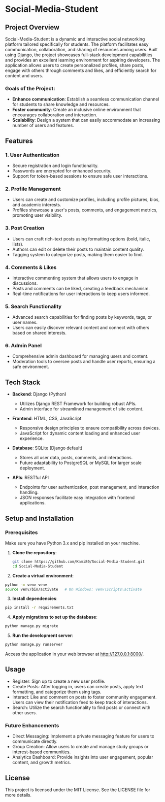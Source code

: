 # Social-Media-Student

## Project Overview
Social-Media-Student is a dynamic and interactive social networking platform tailored specifically for students. The platform facilitates easy communication, collaboration, and sharing of resources among users. Built using Django, the project showcases full-stack development capabilities and provides an excellent learning environment for aspiring developers. The application allows users to create personalized profiles, share posts, engage with others through comments and likes, and efficiently search for content and users.

### Goals of the Project:
- **Enhance communication**: Establish a seamless communication channel for students to share knowledge and resources.
- **Foster community**: Create an inclusive online environment that encourages collaboration and interaction.
- **Scalability**: Design a system that can easily accommodate an increasing number of users and features.

## Features
### 1. User Authentication
- Secure registration and login functionality.
- Passwords are encrypted for enhanced security.
- Support for token-based sessions to ensure safe user interactions.

### 2. Profile Management
- Users can create and customize profiles, including profile pictures, bios, and academic interests.
- Profiles showcase a user's posts, comments, and engagement metrics, promoting user visibility.

### 3. Post Creation
- Users can craft rich-text posts using formatting options (bold, italic, lists).
- Authors can edit or delete their posts to maintain content quality.
- Tagging system to categorize posts, making them easier to find.

### 4. Comments & Likes
- Interactive commenting system that allows users to engage in discussions.
- Posts and comments can be liked, creating a feedback mechanism.
- Real-time notifications for user interactions to keep users informed.

### 5. Search Functionality
- Advanced search capabilities for finding posts by keywords, tags, or user names.
- Users can easily discover relevant content and connect with others based on shared interests.

### 6. Admin Panel
- Comprehensive admin dashboard for managing users and content.
- Moderation tools to oversee posts and handle user reports, ensuring a safe environment.

## Tech Stack
- **Backend**: Django (Python)
  - Utilizes Django REST Framework for building robust APIs.
  - Admin interface for streamlined management of site content.

- **Frontend**: HTML, CSS, JavaScript
  - Responsive design principles to ensure compatibility across devices.
  - JavaScript for dynamic content loading and enhanced user experience.

- **Database**: SQLite (Django default)
  - Stores all user data, posts, comments, and interactions.
  - Future adaptability to PostgreSQL or MySQL for larger scale deployment.

- **APIs**: RESTful API
  - Endpoints for user authentication, post management, and interaction handling.
  - JSON responses facilitate easy integration with frontend applications.

## Setup and Installation

### Prerequisites
Make sure you have Python 3.x and pip installed on your machine.

1. **Clone the repository**:
   ```bash
   git clone https://github.com/Kami80/Social-Media-Student.git
   cd Social-Media-Student
   ```
2. **Create a virtual environment**:
  ```bash
  python -m venv venv
  source venv/bin/activate   # On Windows: venv\Scripts\activate
  ```
3. **Install dependencies**:
  ```bash
  pip install -r requirements.txt
  ```
4. **Apply migrations to set up the database**:
  ```bash
  python manage.py migrate
  ```
5. **Run the development server**:
  ```bash
  python manage.py runserver
  ```
Access the application in your web browser at http://127.0.0.1:8000/.

## Usage
- Register: Sign up to create a new user profile.
- Create Posts: After logging in, users can create posts, apply text formatting, and categorize them using tags.
- Interact: Like and comment on posts to foster community engagement. Users can view their notification feed to keep track of interactions.
- Search: Utilize the search functionality to find posts or connect with other users.
### Future Enhancements
- Direct Messaging: Implement a private messaging feature for users to communicate directly.
- Group Creation: Allow users to create and manage study groups or interest-based communities.
- Analytics Dashboard: Provide insights into user engagement, popular content, and growth metrics.
## License
This project is licensed under the MIT License. See the LICENSE file for more details.


